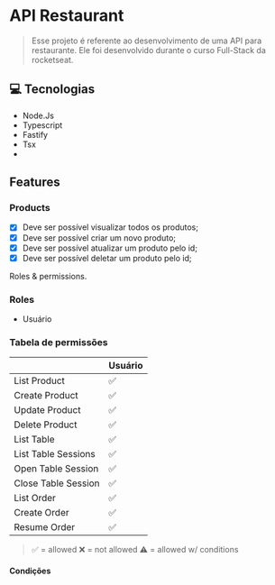 # API Restaurant

> Esse projeto é referente ao desenvolvimento de uma API para restaurante. Ele foi desenvolvido durante o curso Full-Stack da rocketseat.

## 💻 Tecnologias

- Node.Js
- Typescript
- Fastify
- Tsx
- 

## Features

### Products

- [x] Deve ser possível visualizar todos os produtos;
- [x] Deve ser possível criar um novo produto;
- [x] Deve ser possível atualizar um produto pelo id;
- [x] Deve ser possível deletar um produto pelo id;

Roles & permissions.

### Roles

- Usuário

### Tabela de permissões

|                     | Usuário |
| ------------------- | ------- |
| List Product        | ✅      |
| Create Product      | ✅      |
| Update Product      | ✅      |
| Delete Product      | ✅      |
| List Table          | ✅      |
| List Table Sessions | ✅      |
| Open Table Session  | ✅      |
| Close Table Session | ✅      |
| List Order          | ✅      |
| Create Order        | ✅      |
| Resume Order        | ✅      |

> ✅ = allowed
> ❌ = not allowed
> ⚠️ = allowed w/ conditions

#### Condições